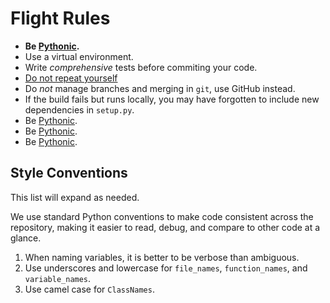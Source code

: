 # Flight Rules

  * __Be [Pythonic](https://docs.python-guide.org/writing/style/).__
  * Use a virtual environment.
  * Write _comprehensive_ tests before commiting your code.
  * [Do not repeat yourself](https://www.artima.com/intv/dry.html)
  * Do _not_ manage branches and merging in `git`, use GitHub instead.
  * If the build fails but runs locally, you may have forgotten to
  include new dependencies in `setup.py`.
  * Be [Pythonic](https://docs.python-guide.org/writing/style/).
  * Be [Pythonic](https://docs.python-guide.org/writing/style/).
  * Be [Pythonic](https://docs.python-guide.org/writing/style/).
  
## Style Conventions

This list will expand as needed.

We use standard Python conventions to make code consistent across the
repository, making it easier to read, debug, and compare to other
code at a glance.

  1. When naming variables, it is better to be verbose than ambiguous.
  2. Use underscores and lowercase for `file_names`, `function_names`,
  and `variable_names`.
  3. Use camel case for `ClassNames`.
